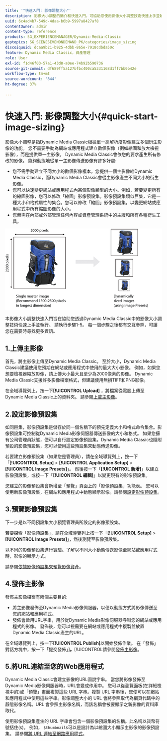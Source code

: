 ```yaml
---
title: '"快速入門: 影像調整大小"'
description: 影像大小調整的簡介和快速入門，可協助您使用影像大小調整技術快速上手並執行。
uuid: 6c4ad4b7-549d-4daa-b6b9-5997a8427af8
contentOwner: admin
content-type: reference
products: SG_EXPERIENCEMANAGER/Dynamic-Media-Classic
geptopics: SG_SCENESEVENONDEMAND_PK/categories/image_sizing
discoiquuid: dcaa9b21-b925-4dbb-865e-7918cdbda50c
feature: Dynamic Media Classic，資產管理
role: User
exl-id: f1d46f03-57a1-43d8-a0ee-74b92b590736
source-git-commit: df689ff5a127bfbc400ca5331168d1ff7bb0b42e
workflow-type: tm+mt
source-wordcount: '844'
ht-degree: 37%

---
```


# 快速入門: 影像調整大小{#quick-start-image-sizing}

影像大小調整是指Dynamic Media Classic根據單一高解析度影像建立多個衍生影像的功能。 您不需要手動為網站或應用程式建立數個影像（例如縮圖和放大檢視影像），而是提供單一主影像。 Dynamic Media Classic會依您的要求產生所有修改的影像。 能夠動態地從單一主影像傳送影像有許多好處:

* 您不需手動建立不同大小的數個影像複本。您提供一個主影像給Dynamic Media Classic，而Dynamic Media Classic會從主影像產生不同大小的衍生影像。
* 您可以快速變更網站或應用程式內某個影像類型的大小。例如，若要變更所有的縮圖影像，您可以修改「縮圖」影像預設集。影像預設集類似巨集，它是一種大小和格式屬性的集合。您可以修改「縮圖」影像預設集，以變更網站或應用程式中所有縮圖影像的大小。
* 您無需在內部或外部管理任何內容或資產管理系統中的主版和所有各種衍生工具。

![您可以建立與同一高解析度主檔案大小不同的多個衍生影像。](/help/assets/is_derivative_sizes_popup.png)

本影像大小調整快速入門旨在協助您透過Dynamic Media Classic中的影像大小調整技術快速上手並執行。 請執行步驟1-5。 每一個步驟之後都有交互參照，可讓您在需要時尋找更多資訊。

## 1.上傳主影像

首先，將主影像上傳至Dynamic Media Classic。 至於大小，Dynamic Media Classic建議使用您預期在網站或應用程式中使用的最大大小影像。 例如，如果您想要檢視器縮放影像，請上傳大小最大且至少為2000像素的影像。 Dynamic Media Classic支援許多影像檔案格式，但建議使用無損TIFF和PNG影像。

在全域導覽列上，按一下&#x200B;**[!UICONTROL Upload]** ，將檔案從電腦上傳至Dynamic Media Classic上的資料夾。 請參閱[上載主影像](uploading-master-images.md#uploading_master_images)。

## 2.設定影像預設集

如同巨集，影像預設集是儲存於同一個名稱下的預先定義大小和格式命令集合。影像預設集可控制從Dynamic Media影像伺服器傳送影像的大小和格式。 如果您擁有公司管理員狀態，便可以自行設定影像預設集。Dynamic Media Classic也隨附預設的影像預設集，您可以使用這些預設集來動態傳送影像。

若要建立影像預設集（如果您是管理員），請在全域導覽列上，按一下「**[!UICONTROL Setup]** > **[!UICONTROL Application Setup]** > **[!UICONTROL Image Presets]**」。 然後按一下「**[!UICONTROL 新增]**」以建立影像預設集，或按一下「**[!UICONTROL 編輯]**」以變更現有的影像預設集。

您建立的影像預設集會新增至「預覽」頁面上的「影像預設集」功能表。 您可以使用新影像預設集，在網站和應用程式中動態顯示影像。請參閱[設定影像預設集](setting-image-presets.md#setting_up_image_presets)。

## 3.預覽影像預設集

下一步是以不同預設集大小預覽管理員所設定的影像預設集。

若要探索「影像預設集」，請在全域導覽列上按一下「**[!UICONTROL Setup]** > **[!UICONTROL Image Presets]**」，然後瀏覽至影像預設集。

以不同的影像預設集進行實驗。了解以不同大小動態傳送影像至網站或應用程式時，影像的顯示方式。

請參閱[依據影像預設集來預覽影像資產](previewing-asset.md#previewing_an_image_asset_based_on_its_image_preset)。

## 4.發佈主影像

發佈主影像檔案有兩個主要目的:

* 將主影像發佈至Dynamic Media影像伺服器，以便以動態方式將影像傳送至您的網站和應用程式。
* 發佈會啟用URL字串，用於從Dynamic Media影像伺服器呼叫您的網站或應用程式的影像。 發佈後，您可以視需要在網站或應用程式中複製並放置Dynamic Media Classic產生的URL。

在全域導覽列上，按一下&#x200B;**[!UICONTROL Publish]**&#x200B;以開始發佈作業。 在「發佈」對話方塊中，按一下「提交發佈」]**。**[!UICONTROL &#x200B;請參閱[發佈主影像](publishing-master-images.md#publishing_master_images)。

## 5.將URL連結至您的Web應用程式

Dynamic Media Classic會建立影像的URL圖說字串。 當您將影像發佈至Dynamic Media影像伺服器時，URL會變成作用中。 您可以從瀏覽面板(在詳細檢視中的)或「預覽」畫面複製這些 URL 字串。複製 URL 字串後，您便可以在網站和應用程式中使用這些字串。影像調整大小的 URL 會將參照取代為網頁代碼中的靜態影像名稱。URL 會參照主影像名稱，而該名稱會被要顯示之新影像的資料庫取代。

使用影像預設集產生的 URL 字串會包含一個影像預設集的名稱。此名稱以貨幣符號括住(`$`)。 例如， `$thumbnail$`可以是設計為以縮圖大小顯示主影像的影像預設集。 請參閱[將 URL 連結至網路應用程式](linking-urls-web-application.md#linking_urls_to_your_web_application)。
